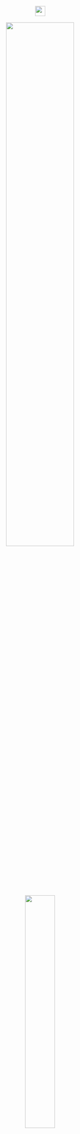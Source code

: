 <p align="center">   <img src="https://user-images.githubusercontent.com/5679180/79618120-0daffb80-80be-11ea-819e-d2b0fa904d07.gif" width="27px">
 <br><br>  <img width="60%" src= "https://readme-typing-svg.demolab.com?font=Fira+Code&pause=1000&color=4a76fc&background=FF6AAA00&vCenter=false&multiline=true&width=435&height=30&lines=Hi Guys I'm Raito ">   
 
  <img width="40%" src= "https://readme-typing-svg.demolab.com?font=Fira+Code&pause=1000&color=4a76fc&background=FF6AAA00&vCenter=false&multiline=true&width=435&height=40&lines=Quaresma">  

   <br><br>
                         <samp> <br><img src="https://count.getloli.com/get/@:mQ7nurs3vim?theme=asoul">
   
   </samp>
</p>
<img align="left" width="45%" src="https://github-readme-stats.vercel.app/api?username=Q7nurs3vim&show_icons=true&theme=react&hide_border=true&bg_color=0D1117">
<img align="left" width="45%" src="https://github-readme-streak-stats.herokuapp.com/?user=Q7nurs3vim&theme=black-ice&hide_border=true&stroke=0000&background=0D1117">

<img width="100%" align="center" src="https://i.pinimg.com/564x/e0/3c/4a/e03c4a44cc4bc020459425e54d913f67.jpg" alt="background">








